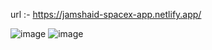 url :- https://jamshaid-spacex-app.netlify.app/

![image](https://user-images.githubusercontent.com/75721211/193619758-4fe3b303-aee3-4fef-9202-7126c976e74c.png)
![image](https://user-images.githubusercontent.com/75721211/193619887-2256001a-3556-4873-8ec0-a934e6ab7aab.png)
